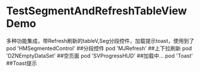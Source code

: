 # TestSegmentAndRefreshTableViewDemo
多种功能集成，带Refresh刷新的tableV,Seg分段控件，加载提示toast，使用到了pod 'HMSegmentedControl' ##分段控件  pod 'MJRefresh'       ##上下拉刷新 pod 'DZNEmptyDataSet' ##空页面  pod 'SVProgressHUD'    ##加载中… pod 'Toast'            ##Toast提示
